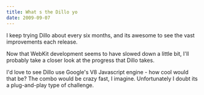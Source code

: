```yaml
---
title: What s the Dillo yo 
date: 2009-09-07
---
```

I keep trying Dillo about every six months, and its awesome to see the vast improvements each release.

Now that WebKit development seems to have slowed down a little bit, I'll probably take a closer look at the progress that Dillo takes.

I'd love to see Dillo use Google's V8 Javascript engine - how cool would that be? The combo would be crazy fast, I imagine. Unfortunately I doubt its a plug-and-play type of challenge.

